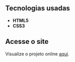 ## Tecnologias usadas

- **HTML5**
- **CSS3**

## Acesse o site

Visualize o projeto online [aqui](https://matheusfranca10.github.io/Universidade).
